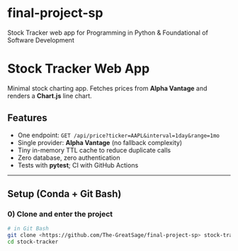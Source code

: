 # final-project-sp
Stock Tracker web app for Programming in Python &amp; Foundational of Software Development

# Stock Tracker Web App

Minimal stock charting app. Fetches prices from **Alpha Vantage** and renders a **Chart.js** line chart. 

## Features
- One endpoint: `GET /api/price?ticker=AAPL&interval=1day&range=1mo`
- Single provider: **Alpha Vantage** (no fallback complexity)
- Tiny in-memory TTL cache to reduce duplicate calls
- Zero database, zero authentication
- Tests with **pytest**; CI with GitHub Actions

---

## Setup (Conda + Git Bash)



### 0) Clone and enter the project
```bash
# in Git Bash
git clone <https://github.com/The-GreatSage/final-project-sp> stock-tracker
cd stock-tracker